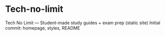 # Tech-no-limit
Tech No Limit — Student-made study guides + exam prep (static site)
Initial commit: homepage, styles, README
